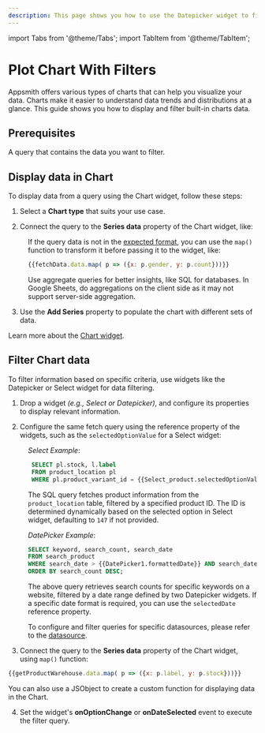 ```yaml
---
description: This page shows you how to use the Datepicker widget to filter and view Chart data based on specific date ranges.
---
```

import Tabs from '@theme/Tabs';
import TabItem from '@theme/TabItem';


# Plot Chart With Filters

Appsmith offers various types of charts that can help you visualize your data. Charts make it easier to understand data trends and distributions at a glance. This guide shows you how to display and filter built-in charts data.

## Prerequisites
A query that contains the data you want to filter.

## Display data in Chart

To display data from a query using the Chart widget, follow these steps:

1. Select a **Chart type** that suits your use case. 

2. Connect the query to the **Series data** property of the Chart widget, like:

<dd>

If the query data is not in the [expected format](/reference/widgets/chart#series-data-arrayobject), you can use the `map()` function to transform it before passing it to the widget, like:

```js
{{fetchData.data.map( p => ({x: p.gender, y: p.count}))}}
```

Use aggregate queries for better insights, like SQL for databases. In Google Sheets, do aggregations on the client side as it may not support server-side aggregation. 


</dd>


3. Use the **Add Series** property to populate the chart with different sets of data.

<ZoomImage
  src="/img/bar-voter.png" 
  alt="Bar voter"
  caption="Display data"
/> 

Learn more about the [Chart widget](/reference/widgets/chart).

## Filter Chart data 

To filter information based on specific criteria, use widgets like the Datepicker or Select widget for data filtering.

1. Drop a widget *(e.g., Select or Datepicker)*, and configure its properties to display relevant information. 
  

2. Configure the same fetch query using the reference property of the widgets, such as the `selectedOptionValue` for a Select widget:

<dd>

   *Select Example*: 
   
  ```sql
   SELECT pl.stock, l.label
   FROM product_location pl
   WHERE pl.product_variant_id = {{Select_product.selectedOptionValue ? Select_product.selectedOptionValue : 147}};
  ```
  The SQL query fetches product information from the `product_location` table, filtered by a specified product ID. The ID is determined dynamically based on the selected option in Select widget, defaulting to `147` if not provided.

   *DatePicker Example*: 

   ```sql
   SELECT keyword, search_count, search_date
   FROM search_product
   WHERE search_date > {{DatePicker1.formattedDate}} AND search_date < {{DatePicker2.formattedDate}}
   ORDER BY search_count DESC;
   ```

   The above query retrieves search counts for specific keywords on a website, filtered by a date range defined by two Datepicker widgets. If a specific date format is required, you can use the `selectedDate` reference property. 
  
  To configure and filter queries for specific datasources, please refer to the [datasource](/connect-data/reference).

</dd>

 3. Connect the query to the **Series data** property of the Chart widget, using `map()` function:

   ```js
   {{getProductWarehouse.data.map( p => ({x: p.label, y: p.stock}))}}
   ```
   
  You can also use a JSObject to create a custom function for displaying data in the Chart.
  
  4. Set the widget's **onOptionChange** or **onDateSelected** event to execute the filter query.



